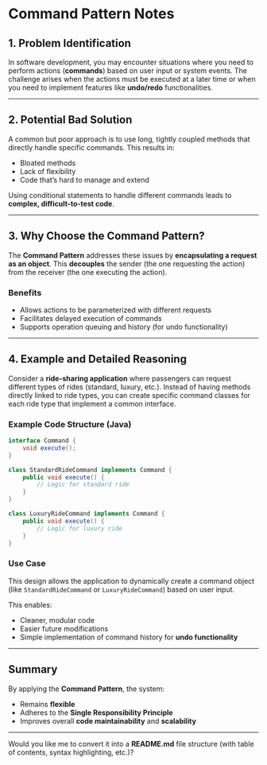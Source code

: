 # Command Pattern Notes

## 1. Problem Identification

In software development, you may encounter situations where you need to perform actions (**commands**) based on user input or system events.
The challenge arises when the actions must be executed at a later time or when you need to implement features like **undo/redo** functionalities.

---

## 2. Potential Bad Solution

A common but poor approach is to use long, tightly coupled methods that directly handle specific commands.
This results in:

* Bloated methods
* Lack of flexibility
* Code that’s hard to manage and extend

Using conditional statements to handle different commands leads to **complex, difficult-to-test code**.

---

## 3. Why Choose the Command Pattern?

The **Command Pattern** addresses these issues by **encapsulating a request as an object**.
This **decouples** the sender (the one requesting the action) from the receiver (the one executing the action).

### Benefits

* Allows actions to be parameterized with different requests
* Facilitates delayed execution of commands
* Supports operation queuing and history (for undo functionality)

---

## 4. Example and Detailed Reasoning

Consider a **ride-sharing application** where passengers can request different types of rides (standard, luxury, etc.).
Instead of having methods directly linked to ride types, you can create specific command classes for each ride type that implement a common interface.

### Example Code Structure (Java)

```java
interface Command {
    void execute();
}

class StandardRideCommand implements Command {
    public void execute() {
        // Logic for standard ride
    }
}

class LuxuryRideCommand implements Command {
    public void execute() {
        // Logic for luxury ride
    }
}
```

### Use Case

This design allows the application to dynamically create a command object (like `StandardRideCommand` or `LuxuryRideCommand`) based on user input.

This enables:

* Cleaner, modular code
* Easier future modifications
* Simple implementation of command history for **undo functionality**

---

## Summary

By applying the **Command Pattern**, the system:

* Remains **flexible**
* Adheres to the **Single Responsibility Principle**
* Improves overall **code maintainability** and **scalability**

---



Would you like me to convert it into a **README.md** file structure (with table of contents, syntax highlighting, etc.)?
